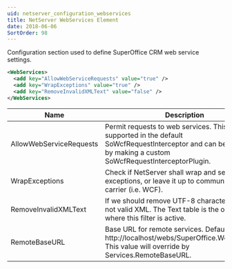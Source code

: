 ```yaml
---
uid: netserver_configuration_webservices
title: NetServer WebServices Element
date: 2018-06-06
SortOrder: 98
---
```

Configuration section used to define SuperOffice CRM web service settings.

```xml
<WebServices>
  <add key="AllowWebServiceRequests" value="true" />
  <add key="WrapExceptions" value="true" />
  <add key="RemoveInvalidXMLText" value="false" />
</WebServices>
```

|Name|Description|
|------------|----|
|AllowWebServiceRequests|Permit requests to web services.  This value is supported in the default SoWcfRequestInterceptor and can be overriden by making a custom SoWcfRequestInterceptorPlugin.|
|WrapExceptions|Check if NetServer shall wrap and serialize exceptions, or leave it up to communication carrier (i.e. WCF).|
|RemoveInvalidXMLText|If we should remove UTF-8 characters that are not valid XML. The Text table is the only place where this filter is active.|
|RemoteBaseURL|Base URL for remote services. Default value is http://localhost/webs/SuperOffice.Web.Services.  This value will override by Services.RemoteBaseURL.|